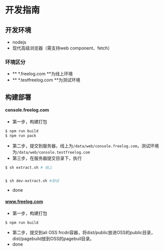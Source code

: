 # 开发指南

## 开发环境

* nodejs
* 现代高级浏览器（需支持web component、fetch）


### 环境区分

- ** *.freelog.com **为线上环境
- ** *.testfreelog.com **为测试环境


## 构建部署

#### console.freelog.com

* 第一步，构建打包
```sh
$ npm run build
$ npm run pack
```
* 第二步，提交到服务器，线上为``/data/web/console.freelog.com``，测试环境为``/data/web/console.testfreelog.com``
* 第三步，在服务器提交目录下，执行
```sh
$ sh extract.sh # 线上


$ sh dev-extract.sh #测试
```
* done


#### www.freelog.com
* 第一步，构建打包

```sh
$ npm run build
```

* 第二步，提交到ali OSS frcdn容器，将dist/public放进OSS的public目录，dist/pagebuild放到OSS的pagebuil目录。
* done


